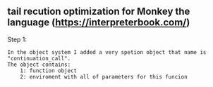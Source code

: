 ## tail recution optimization for Monkey the language (https://interpreterbook.com/)


Step 1:

    In the object system I added a very spetion object that name is "continuation_call".
    The object contains:
        1: function object
        2: enviroment with all of parameters for this funcion
